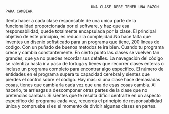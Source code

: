                                           UNA CLASE DEBE TENER UNA RAZON PARA CAMBIAR                   

Itenta hacer a cada clase responsable de una unica parte de la funcionalidad proporcionada por el software, y haz que esa responsabilidad,
quede totalmente encapsulada por la clase.
El principal objetivo de este principio, es reducir la complejidad.No hace falta que inventes un disenio sofisticado para un programa que tiene,
200 lineas de codigo. Con un puñado de buenos metodos te ira bien. Cuando tu programa crece y cambia constantemente. En cierto punto las clases se vuelven tan grandes, que ya no puedes recordar sus detalles.
La navegación del código se ralentiza hasta ir a paso de tortuga y tienes que recorrer clases enteras o incluso un programa completo para encontrar algo específico. El número de entidades en el programa supera tu capacidad cerebral y sientes que pierdes el control sobre el código.
Hay más: si una clase hace demasiadas cosas, tienes que cambiarla cada vez que una de esas cosas cambia. Al hacerlo, te arriesgas a
descomponer otras partes de la clase que no pretendías cambiar. Si sientes que te resulta difícil centrarte en un aspecto específico del
programa cada vez, recuerda el principio de responsabilidad única y comprueba si es el momento de dividir algunas clases en partes.
